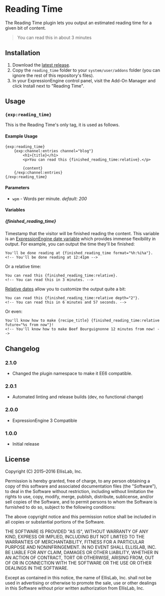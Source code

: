# Reading Time

The Reading Time plugin lets you output an estimated reading time for a given bit of content.

> You can read this in about 3 minutes

## Installation

1. Download the [latest release](https://github.com/EllisLab/Reading-Time/releases/latest).
2. Copy the `reading_time` folder to your `system/user/addons` folder (you can ignore the rest of this repository's files).
3. In your ExpressionEngine control panel, visit the Add-On Manager and click Install next to "Reading Time".

## Usage

### `{exp:reading_time}`

This is the Reading Time's only tag, it is used as follows.

#### Example Usage

```
{exp:reading_time}
    {exp:channel:entries channel="blog"}
        <h1>{title}</h1>
        <p>You can read this {finished_reading_time:relative}.</p>

        {content}
    {/exp:channel:entries}
{/exp:reading_time}
```

#### Parameters

- `wpm` - Words per minute. _default: 200_

#### Variables

##### {finished_reading_time}

Timestamp that the visitor will be finished reading the content. This variable is an [ExpressionEngine date variable](https://docs.expressionengine.com/latest/templates/date_variable_formatting.html) which provides immense flexibility in output. For example, you can output the time they'll be finished:

    You'll be done reading at {finished_reading_time format="%h:%i%a"}.
    <!-- You'll be done reading at 12:41pm -->

Or a relative time:

    You can read this {finished_reading_time:relative}.
    <!-- You can read this in 3 minutes. -->

[Relative dates](https://docs.expressionengine.com/latest/templates/date_variable_formatting.html#relative-dates) allow you to customize the output quite a bit:

    You can read this {finished_reading_time:relative depth="2"}.
    <!-- You can read this in 6 minutes and 57 seconds. -->

Or even:

    You'll know how to make {recipe_title} {finished_reading_time:relative future="%s from now"}!
    <!-- You'll know how to make Beef Bourguignonne 12 minutes from now! -->

## Changelog

### 2.1.0

- Changed the plugin namespace to make it EE6 compatible.

### 2.0.1

- Automated linting and release builds (dev, no functional change)

### 2.0.0

- ExpressionEngine 3 Compatible

### 1.0.0

- Initial release

## License

Copyright (C) 2015–2016 EllisLab, Inc.

Permission is hereby granted, free of charge, to any person obtaining a copy of this software and associated documentation files (the "Software"), to deal in the Software without restriction, including without limitation the rights to use, copy, modify, merge, publish, distribute, sublicense, and/or sell copies of the Software, and to permit persons to whom the Software is furnished to do so, subject to the following conditions:

The above copyright notice and this permission notice shall be included in all copies or substantial portions of the Software.

THE SOFTWARE IS PROVIDED "AS IS", WITHOUT WARRANTY OF ANY KIND, EXPRESS OR IMPLIED, INCLUDING BUT NOT LIMITED TO THE WARRANTIES OF MERCHANTABILITY, FITNESS FOR A PARTICULAR PURPOSE AND NONINFRINGEMENT. IN NO EVENT SHALL ELLISLAB, INC. BE LIABLE FOR ANY CLAIM, DAMAGES OR OTHER LIABILITY, WHETHER IN AN ACTION OF CONTRACT, TORT OR OTHERWISE, ARISING FROM, OUT OF OR IN CONNECTION WITH THE SOFTWARE OR THE USE OR OTHER DEALINGS IN THE SOFTWARE.

Except as contained in this notice, the name of EllisLab, Inc. shall not be used in advertising or otherwise to promote the sale, use or other dealings in this Software without prior written authorization from EllisLab, Inc.
